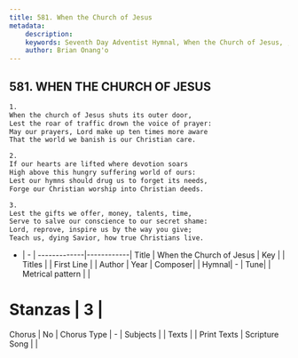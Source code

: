 ```yaml
---
title: 581. When the Church of Jesus
metadata:
    description: 
    keywords: Seventh Day Adventist Hymnal, When the Church of Jesus, , 
    author: Brian Onang'o
---
```



## 581. WHEN THE CHURCH OF JESUS

```txt
1.
When the church of Jesus shuts its outer door,
Lest the roar of traffic drown the voice of prayer:
May our prayers, Lord make up ten times more aware
That the world we banish is our Christian care.

2.
If our hearts are lifted where devotion soars
High above this hungry suffering world of ours:
Lest our hymns should drug us to forget its needs,
Forge our Christian worship into Christian deeds.

3.
Lest the gifts we offer, money, talents, time,
Serve to salve our conscience to our secret shame:
Lord, reprove, inspire us by the way you give;
Teach us, dying Savior, how true Christians live.
```

- |   -  |
-------------|------------|
Title | When the Church of Jesus |
Key |  |
Titles |  |
First Line |  |
Author | 
Year | 
Composer|  |
Hymnal|  - |
Tune|  |
Metrical pattern | |
# Stanzas | 3 |
Chorus | No |
Chorus Type | - |
Subjects |  |
Texts |  |
Print Texts | 
Scripture Song |  |
  
